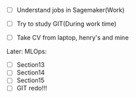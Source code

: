 - [ ] Understand jobs in Sagemaker(Work)
- [ ] Try to study GIT(During work time)
- [ ] Take CV from laptop, henry's and mine


Later:
MLOps:
	
- [ ] Section13
- [ ] Section14
- [ ] Section15
- [ ] GIT redo!!!
